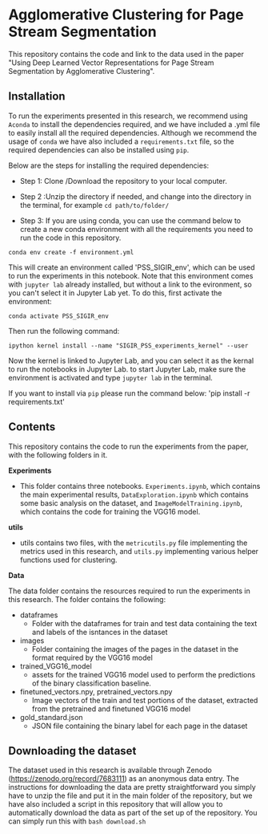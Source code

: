 # Agglomerative Clustering for Page Stream Segmentation

This repository contains the code and link to the data used in the paper "Using Deep Learned Vector Representations for Page Stream Segmentation by Agglomerative Clustering".

## Installation

To run the experiments presented in this research, we recommend using `Aconda` to install the dependencies required, and we have included a .yml file to easily install all the required dependencies. Although we recommend the usage of `conda` we have also included a `requirements.txt` file, so the required dependencies can also be installed using  `pip`.

Below are the steps for installing the required dependencies:

- Step 1: Clone /Download the repository to your local computer.

- Step 2 :Unzip the directory if needed, and change into the directory in the terminal, for example `cd path/to/folder/ `

- Step 3: If you are using conda, you can use the command below to create a new conda environment with all the requirements you need to run the code in this repository.

`conda env create -f environment.yml`


This will create an environment called 'PSS_SIGIR_env', which can be used to run the experiments in this notebook. Note that this environment comes with `jupyter lab` already installed, but without a link to the evironment, so you can't select it in Jupyter Lab yet.
To do this, first activate the environment:

`conda activate PSS_SIGIR_env`

Then run the following command:

`ipython kernel install --name "SIGIR_PSS_experiments_kernel" --user`

Now the kernel is linked to Jupyter Lab, and you can select it as the kernal to run the notebooks in Jupyter Lab. to start Jupyter Lab, make sure the environment is activated and type `jupyter lab` in the terminal.

If you want to install via `pip` please run the command below: 'pip install -r requirements.txt'


  
## Contents

This repository contains the code to run the experiments from the paper, with the following folders in it. <br>

**Experiments**
- This folder contains three notebooks. `Experiments.ipynb`, which contains the main experimental results, `DataExploration.ipynb` which contains some basic analysis on the dataset, and `ImageModelTraining.ipynb`, which contains the code for training the VGG16 model. <br>


**utils**
- utils contains two files, with the `metricutils.py` file implementing the metrics used in this research, and `utils.py` implementing various helper functions used for clustering.

**Data** 

The data folder contains the resources required to run the experiments in this research. The folder contains the following:
  - dataframes
    - Folder with the dataframes for train and test data containing the text and labels of the isntances in the dataset
  - images
    - Folder containing the images of the pages in the dataset in the format required by the VGG16 model
  - trained_VGG16_model
    - assets for the trained VGG16 model used to perform the predictions of the binary classification baseline.
  - finetuned_vectors.npy, pretrained_vectors.npy
    - Image vectors of the train and test portions of the dataset, extracted from the pretrained and finetuned VGG16 model
  - gold_standard.json
    - JSON file containing the binary label for each page in the dataset


## Downloading the dataset

The dataset used in this research is available through Zenodo (https://zenodo.org/record/7683111) as an anonymous data entry. The instructions for downloading the data are pretty straightforward you simply have to unzip the file and put it in the main folder of the repository, but we have also included a script in this repository that will allow you to automatically download the data as part of the set up of the repository. You can simply run this with `bash download.sh`
